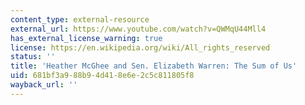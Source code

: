 ```yaml
---
content_type: external-resource
external_url: https://www.youtube.com/watch?v=QWMqU44Mll4
has_external_license_warning: true
license: https://en.wikipedia.org/wiki/All_rights_reserved
status: ''
title: 'Heather McGhee and Sen. Elizabeth Warren: The Sum of Us'
uid: 681bf3a9-88b9-4d41-8e6e-2c5c811805f8
wayback_url: ''
---
```

